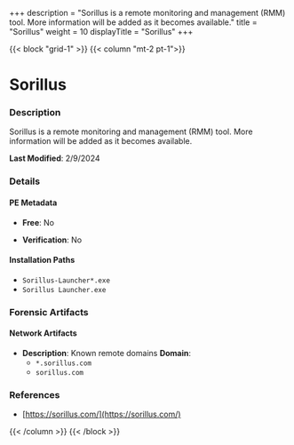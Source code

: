 +++
description = "Sorillus is a remote monitoring and management (RMM) tool. More information will be added as it becomes available."
title = "Sorillus"
weight = 10
displayTitle = "Sorillus"
+++


{{< block "grid-1" >}}
{{< column "mt-2 pt-1">}}

# Sorillus


### Description

Sorillus is a remote monitoring and management (RMM) tool. More information will be added as it becomes available.



**Last Modified**: 2/9/2024

### Details


#### PE Metadata


- **Free**: No

- **Verification**: No




#### Installation Paths
- `Sorillus-Launcher*.exe`
- `Sorillus Launcher.exe`

### Forensic Artifacts




#### Network Artifacts

- **Description**: Known remote domains
  **Domain**:
    - `*.sorillus.com`
    - `sorillus.com`





### References
- [https://sorillus.com/](https://sorillus.com/)



{{< /column >}}
{{< /block >}}
